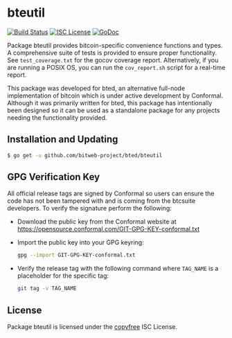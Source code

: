 bteutil
=======

[![Build Status](https://github.com/btcsuite/bted/bteutil/workflows/Build%20and%20Test/badge.svg)](https://github.com/btcsuite/bted/bteutil/actions)
[![ISC License](https://img.shields.io/badge/license-ISC-blue.svg)](http://copyfree.org)
[![GoDoc](https://img.shields.io/badge/godoc-reference-blue.svg)](https://godoc.org/github.com/btcsuite/bted/bteutil)

Package bteutil provides bitcoin-specific convenience functions and types.
A comprehensive suite of tests is provided to ensure proper functionality.  See
`test_coverage.txt` for the gocov coverage report.  Alternatively, if you are
running a POSIX OS, you can run the `cov_report.sh` script for a real-time
report.

This package was developed for bted, an alternative full-node implementation of
bitcoin which is under active development by Conformal.  Although it was
primarily written for bted, this package has intentionally been designed so it
can be used as a standalone package for any projects needing the functionality
provided.

## Installation and Updating

```bash
$ go get -u github.com/bitweb-project/bted/bteutil
```

## GPG Verification Key

All official release tags are signed by Conformal so users can ensure the code
has not been tampered with and is coming from the btcsuite developers.  To
verify the signature perform the following:

- Download the public key from the Conformal website at
  https://opensource.conformal.com/GIT-GPG-KEY-conformal.txt

- Import the public key into your GPG keyring:
  ```bash
  gpg --import GIT-GPG-KEY-conformal.txt
  ```

- Verify the release tag with the following command where `TAG_NAME` is a
  placeholder for the specific tag:
  ```bash
  git tag -v TAG_NAME
  ```

## License

Package bteutil is licensed under the [copyfree](http://copyfree.org) ISC
License.
